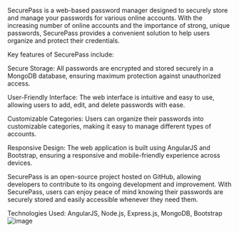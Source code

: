 SecurePass is a web-based password manager designed to securely store and manage your passwords for various online accounts. With the increasing number of online accounts and the importance of strong, unique passwords, SecurePass provides a convenient solution to help users organize and protect their credentials.

Key features of SecurePass include:

Secure Storage: All passwords are encrypted and stored securely in a MongoDB database, ensuring maximum protection against unauthorized access.

User-Friendly Interface: The web interface is intuitive and easy to use, allowing users to add, edit, and delete passwords with ease.

Customizable Categories: Users can organize their passwords into customizable categories, making it easy to manage different types of accounts.

Responsive Design: The web application is built using AngularJS and Bootstrap, ensuring a responsive and mobile-friendly experience across devices.

SecurePass is an open-source project hosted on GitHub, allowing developers to contribute to its ongoing development and improvement. With SecurePass, users can enjoy peace of mind knowing their passwords are securely stored and easily accessible whenever they need them.

Technologies Used: AngularJS, Node.js, Express.js, MongoDB, Bootstrap
![image](https://github.com/omgouid786/SecurePass-Password-Manager/assets/112862377/5eac3b8c-5400-4750-ad31-22cdd3c87654)
